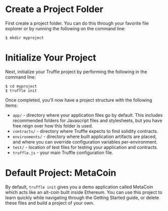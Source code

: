 # Create a Project Folder

First create a project folder. You can do this through your favorite file explorer or by running the following on the command line:

```none
$ mkdir myproject
```

# Initialize Your Project

Next, initialize your Truffle project by performing the following in the command line:

```none
$ cd myproject
$ truffle init
```

Once completed, you'll now have a project structure with the following items:

* `app/` - directory where your application files go by default. This includes recommended folders for Javascript files and stylesheets, but you have free reign over how this folder is used.
* `contracts/` - directory where Truffle expects to find solidity contracts.
* `environments/` - directory where built application artifacts are placed, and where you can override configuration variables per-environment.
* `test/` - location of test files for testing your application and contracts.
* `truffle.js` - your main Truffle configuration file.

# Default Project: MetaCoin

By default, `truffle init` gives you a demo application called MetaCoin which acts like an alt-coin built inside Ethereum. You can use this project to learn quickly while navigating through the Getting Started guide, or delete these files and build a project of your own.
